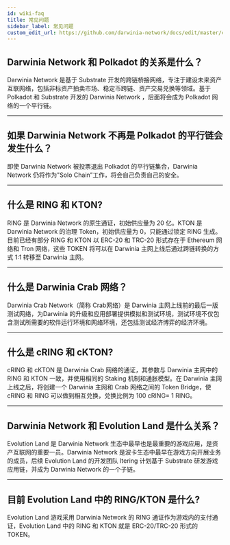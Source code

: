 ```yaml
---
id: wiki-faq
title: 常见问题
sidebar_label: 常见问题
custom_edit_url: https://github.com/darwinia-network/docs/edit/master/content/zh-CN/wiki-misc-faq.md
---
```


## Darwinia Network 和 Polkadot 的关系是什么？
Darwinia Network 是基于 Substrate 开发的跨链桥接网络，专注于建设未来资产互联网络，包括非标资产拍卖市场、稳定币跨链、资产交易兑换等领域。基于 Polkadot 和 Substrate 开发的 Darwinia Network ，后面将会成为 Polkadot 网络的一个平行链。

<hr />

## 如果 Darwinia Network 不再是 Polkadot 的平行链会发生什么？
即使 Darwinia Network 被投票退出 Polkadot 的平行链集合，Darwinia Network 仍将作为"Solo Chain”工作，将会自己负责自己的安全。

<hr />

## 什么是 RING 和 KTON?
RING 是 Darwinia Network 的原生通证，初始供应量为 20 亿。KTON 是 Darwinia Network 的治理 Token，初始供应量为 0，只能通过锁定 RING 生成。目前已经有部分 RING 和 KTON 以 ERC-20 和 TRC-20 形式存在于 Ethereum 网络和 Tron 网络，这些 TOKEN 将可以在 Darwinia 主网上线后通过跨链转换的方式 1:1 转移至 Darwinia 主网。

<hr />

## 什么是 Darwinia Crab 网络？
Darwinia Crab Network（简称 Crab网络）是 Darwinia 主网上线前的最后一版测试网络，为Darwinia 的升级和应用部署提供模拟和测试环境，测试环境不仅包含测试所需要的软件运行环境和网络环境，还包括测试经济博弈的经济环境。

<hr />

## 什么是 cRING 和 cKTON?
cRING 和 cKTON 是 Darwinia Crab 网络的通证，其参数与 Darwinia 主网中的 RING 和 KTON 一致，并使用相同的 Staking 机制和通胀模型。在 Darwinia 主网上线之后，将创建一个 Darwinia 主网和 Crab 网络之间的 Token Bridge，使 cRING 和 RING 可以做到相互兑换，兑换比例为 100 cRING= 1 RING。

<hr />

## Darwinia Network 和 Evolution Land 是什么关系？
Evolution Land 是 Darwinia Network 生态中最早也是最重要的游戏应用，是资产互联网的重要一员。Darwinia Network 是波卡生态中最早在游戏方向开展业务的成员，后续 Evolution Land 的开发团队 Itering 计划基于 Substrate 研发游戏应用链，并成为 Darwinia Network 的一个子链。

<hr />

## 目前 Evolution Land 中的 RING/KTON 是什么?
Evolution Land 游戏采用 Darwinia Network 的 RING 通证作为游戏内的支付通证，Evolution Land 中的 RING 和 KTON 就是 ERC-20/TRC-20 形式的 TOKEN。
